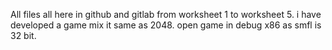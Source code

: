 All files all here in github and gitlab from worksheet 1 to worksheet 5. 
i have developed a game mix it same as 2048. 
open game in debug x86 as smfl is 32 bit.

